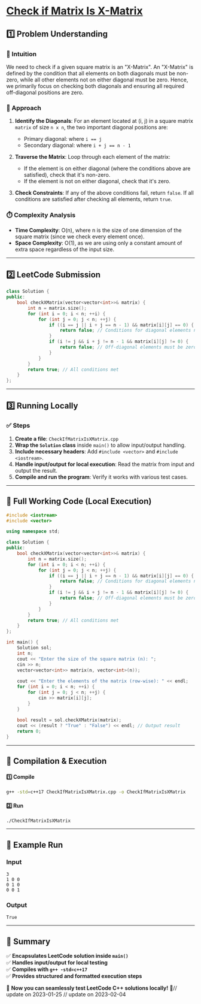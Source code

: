 # **[Check if Matrix Is X-Matrix](https://leetcode.com/problems/check-if-matrix-is-x-matrix/description/)**  

## **1️⃣ Problem Understanding**  
### **📌 Intuition**  
We need to check if a given square matrix is an "X-Matrix". An "X-Matrix" is defined by the condition that all elements on both diagonals must be non-zero, while all other elements not on either diagonal must be zero. Hence, we primarily focus on checking both diagonals and ensuring all required off-diagonal positions are zero.

### **🚀 Approach**  
1. **Identify the Diagonals**: For an element located at (i, j) in a square matrix `matrix` of size `n x n`, the two important diagonal positions are:
   - Primary diagonal: where `i == j`
   - Secondary diagonal: where `i + j == n - 1`
   
2. **Traverse the Matrix**: Loop through each element of the matrix:
   - If the element is on either diagonal (where the conditions above are satisfied), check that it's non-zero.
   - If the element is not on either diagonal, check that it's zero.
   
3. **Check Constraints**: If any of the above conditions fail, return `false`. If all conditions are satisfied after checking all elements, return `true`.

### **⏱️ Complexity Analysis**  
- **Time Complexity**: O(n), where n is the size of one dimension of the square matrix (since we check every element once).  
- **Space Complexity**: O(1), as we are using only a constant amount of extra space regardless of the input size.  

---  

## **2️⃣ LeetCode Submission**  
```cpp
class Solution {
public:
    bool checkXMatrix(vector<vector<int>>& matrix) {
        int n = matrix.size();
        for (int i = 0; i < n; ++i) {
            for (int j = 0; j < n; ++j) {
                if ((i == j || i + j == n - 1) && matrix[i][j] == 0) {
                    return false; // Conditions for diagonal elements not met
                }
                if (i != j && i + j != n - 1 && matrix[i][j] != 0) {
                    return false; // Off-diagonal elements must be zero
                }
            }
        }
        return true; // All conditions met
    }
};  
```  

---  

## **3️⃣ Running Locally**  
### **✅ Steps**  
1. **Create a file**: `CheckIfMatrixIsXMatrix.cpp`  
2. **Wrap the `Solution` class** inside `main()` to allow input/output handling.  
3. **Include necessary headers**: Add `#include <vector>` and `#include <iostream>`.  
4. **Handle input/output for local execution**: Read the matrix from input and output the result.  
5. **Compile and run the program**: Verify it works with various test cases.  

---  

## **📝 Full Working Code (Local Execution)**  
```cpp
#include <iostream>
#include <vector>

using namespace std;

class Solution {
public:
    bool checkXMatrix(vector<vector<int>>& matrix) {
        int n = matrix.size();
        for (int i = 0; i < n; ++i) {
            for (int j = 0; j < n; ++j) {
                if ((i == j || i + j == n - 1) && matrix[i][j] == 0) {
                    return false; // Conditions for diagonal elements not met
                }
                if (i != j && i + j != n - 1 && matrix[i][j] != 0) {
                    return false; // Off-diagonal elements must be zero
                }
            }
        }
        return true; // All conditions met
    }
};

int main() {
    Solution sol;
    int n;
    cout << "Enter the size of the square matrix (n): ";
    cin >> n;
    vector<vector<int>> matrix(n, vector<int>(n));
    
    cout << "Enter the elements of the matrix (row-wise): " << endl;
    for (int i = 0; i < n; ++i) {
        for (int j = 0; j < n; ++j) {
            cin >> matrix[i][j];
        }
    }
    
    bool result = sol.checkXMatrix(matrix);
    cout << (result ? "True" : "False") << endl; // Output result
    return 0;
}  
```  

---  

## **🔧 Compilation & Execution**  
#### **1️⃣ Compile**  
```bash
g++ -std=c++17 CheckIfMatrixIsXMatrix.cpp -o CheckIfMatrixIsXMatrix
```  

#### **2️⃣ Run**  
```bash
./CheckIfMatrixIsXMatrix
```  

---  

## **🎯 Example Run**  
### **Input**  
```
3
1 0 0
0 1 0
0 0 1
```  
### **Output**  
```
True
```  

---  

## **📌 Summary**  
✅ **Encapsulates LeetCode solution inside `main()`**  
✅ **Handles input/output for local testing**  
✅ **Compiles with `g++ -std=c++17`**  
✅ **Provides structured and formatted execution steps**  

🚀 **Now you can seamlessly test LeetCode C++ solutions locally!** 🚀// update on 2023-01-25
// update on 2023-02-04
